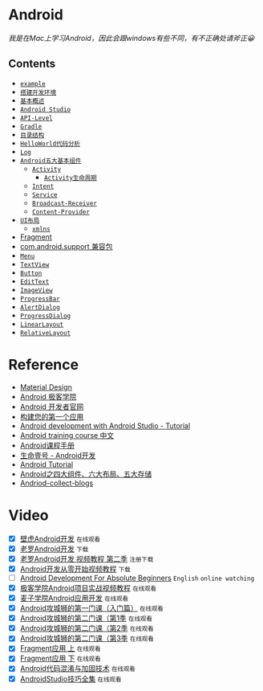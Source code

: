 # Android

_我是在Mac上学习Android，因此会跟windows有些不同，有不正确处请斧正😀_

## Contents

- [`example`](example/)
- [`搭建开发环境`](搭建开发环境/)
- [`基本概述`](基本概述)
- [`Android Studio`](Android-Studio)
- [`API-Level`](API-Level)
- [`Gradle`](Gradle/)
- [`目录结构`](目录结构/)
- [`HelloWorld代码分析`](HelloWorld代码分析/)
- [`Log`](Log/)
- [`Android五大基本组件`](Android五大基本组件/)
  - [`Activity`](Activity/)
    - [`Activity生命周期`](Activity#activity生命周期/)
  - [`Intent`](Intent/)
  - [`Service`](Service/)
  - [`Broadcast-Receiver`](Broadcast-Receiver/)
  - [`Content-Provider`](Content-Provider/)
- [`UI布局`](UI布局/)
  - [`xmlns`](UI布局/xmlns.md)
- [Fragment](Fragment/)
- [com.android.support 兼容包](Android-Support)
- [`Menu`](Menu/)
- [`TextView`](TextView/)
- [`Button`](Button/)
- [`EditText`](EditText/)
- [`ImageView`](ImageView/)
- [`ProgressBar`](ProgressBar/)
- [`AlertDialog`](AlertDialog/)
- [`ProgressDialog`](ProgressDialog/)
- [`LinearLayout`](LinearLayout/)
- [`RelativeLayout`](RelativeLayout/)

# Reference

- [Material Design](http://wiki.jikexueyuan.com/project/material-design/)
- [Android 极客学院](http://wiki.jikexueyuan.com/list/android/)
- [Android 开发者官网](https://developer.android.com/index.html)
- [构建您的第一个应用](https://developer.android.com/training/basics/firstapp/index.html?hl=p)
- [Android development with Android Studio - Tutorial](http://www.vogella.com/tutorials/Android/article.html)
- [Android training course 中文](https://github.com/kesenhoo/android-training-course-in-chinese)
- [Android课程手册](https://www.gitbook.com/book/mobile100/android/details)
- [生命壹号 - Android开发](http://www.cnblogs.com/smyhvae/category/587732.html)
- [Android Tutorial](https://www.tutorialspoint.com/android/index.htm)
- [Android之四大组件、六大布局、五大存储](http://blog.csdn.net/shenggaofei/article/details/52450668)
- [Andriod-collect-blogs](https://github.com/ZQiang94/Andriod-collect-blogs)

# Video
- [x] [壁虎Android开发](http://www.51zxw.net/list.aspx?cid=445) `在线观看`
- [x] [老罗Android开发](http://www.xuexi111.com/jiaocheng/shipin/32886.html) `下载`
- [x] [老罗Android开发 视频教程 第二季](http://luo.apkbus.com/) `注册下载`
- [x] [Android开发从零开始视频教程](http://www.xuexi111.com/jiaocheng/shipin/26275.html) `下载`
- [ ] [Android Development For Absolute Beginners](https://www.youtube.com/playlist?list=PLB03EA9545DD188C3) `English` `online watching`
- [x] [极客学院Android项目实战视频教程](http://www.php.cn/course/330.html) `在线观看`
- [x] [麦子学院Android应用开发](http://www.maiziedu.com/course/android/) `在线观看`
- [x] [Android攻城狮的第一门课（入门篇）](http://www.imooc.com/learn/96) `在线观看`
- [x] [Android攻城狮的第二门课（第1季](http://www.imooc.com/learn/107) `在线观看`
- [x] [Android攻城狮的第二门课（第2季](http://www.imooc.com/learn/142) `在线观看`
- [x] [Android攻城狮的第二门课（第3季](http://www.imooc.com/learn/179) `在线观看`
- [x] [Fragment应用 上](http://www.imooc.com/learn/894) `在线观看`
- [x] [Fragment应用 下](http://www.imooc.com/learn/904) `在线观看`
- [x] [Android代码混淆与加固技术](http://www.imooc.com/learn/879) `在线观看`
- [x] [AndroidStudio技巧全集](http://www.imooc.com/learn/650) `在线观看`
